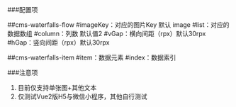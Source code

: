 ###配置项

##cms-waterfalls-flow
#imageKey：对应的图片Key 默认 image
#list：对应的数据数组
#column：列数 默认值2
#vGap：横向间距（rpx）默认30rpx
#hGap：竖向间距（rpx）默认30rpx

##cms-waterfalls-item
#item：数据元素
#index：数据索引


###注意项
1. 目前仅支持单张图+其他文本
2. 仅测试Vue2版H5与微信小程序，其他自行测试